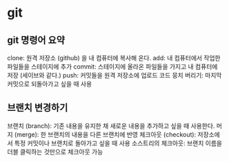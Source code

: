 # git

## git 명령어 요약

clone: 원격 저장소 (github) 을 내 컴퓨터에 복사해 온다.
add: 내 컴퓨터에서 작업한 파일들을 스테이지에 추가
commit: 스테이지에 올라온 파일들을 가지고 내 컴퓨터에 저장 (세이브와 같다.)
push: 커밋들을 원격 저장소에 업로드
코드 뭉치 버리기: 마지막 커밋으로 되돌아가고 싶을 때 사용

## 브랜치 변경하기

브랜치 (branch): 기존 내용을 유지한 채 새로운 내용을 추가하고 싶을 때 사용한다.
머지 (merge): 한 브랜치의 내용을 다른 브랜치에 반영
체크아웃 (checkout): 저장소에서 특정 커밋이나 브랜치로 돌아가고 싶을 때 사용
소스트리의 체크아웃: 브랜치 이름을 더블 클릭하는 것만으로 체크아웃 가능
